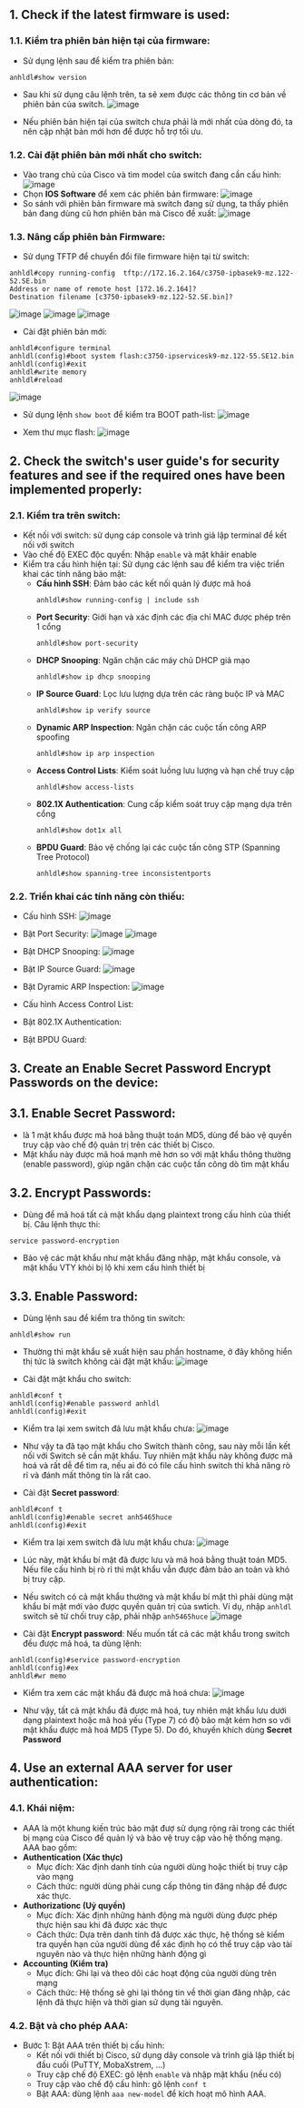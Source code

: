 ## 1. Check if the latest firmware is used:
### 1.1. Kiểm tra phiên bản hiện tại của firmware:
- Sử dụng lệnh sau để kiểm tra phiên bản:
```shell
anhldl#show version
```
- Sau khi sử dụng câu lệnh trên, ta sẽ xem được các thông tin cơ bản về phiên bản của switch.
![image](https://github.com/user-attachments/assets/e9d7bd5e-b504-4389-8e6e-90dc6f42e794)

- Nếu phiên bản hiện tại của switch chưa phải là mới nhất của dòng đó, ta nên cập nhật bản mới hơn để được hỗ trợ tối ưu.
### 1.2. Cài đặt phiên bản mới nhất cho switch:
- Vào trang chủ của Cisco và tìm model của switch đang cần cấu hình:
![image](https://github.com/user-attachments/assets/bf2229b0-cc16-4f15-bbf9-218943008966)
- Chọn **IOS Software** để xem các phiên bản firmware:
![image](https://github.com/user-attachments/assets/4eb0403b-02d0-4840-aad5-e18624a4fb0a)
- So sánh với phiên bản firmware mà switch đang sử dụng, ta thấy phiên bản đang dùng cũ hơn phiên bản mà Cisco đề xuất:
![image](https://github.com/user-attachments/assets/026243ed-b581-4e69-8179-b37295e567a3)

### 1.3. Nâng cấp phiên bản Firmware:
- Sử dụng TFTP để chuyển đổi file firmware hiện tại từ switch:
```shell
anhldl#copy running-config  tftp://172.16.2.164/c3750-ipbasek9-mz.122-52.SE.bin
Address or name of remote host [172.16.2.164]?
Destination filename [c3750-ipbasek9-mz.122-52.SE.bin]?
```
![image](https://github.com/user-attachments/assets/e3ce8163-0db2-462b-9e70-a7e1d63fb9d4)
![image](https://github.com/user-attachments/assets/a6b24583-040b-4bb5-8fe2-0cf2bee71d42)
![image](https://github.com/user-attachments/assets/76340060-14d0-47ac-962c-d8fbb80a7e34)

- Cài đặt phiên bản mới:
```
anhldl#configure terminal
anhldl(config)#boot system flash:c3750-ipservicesk9-mz.122-55.SE12.bin
anhldl(config)#exit
anhldl#write memory
anhldl#reload
```
![image](https://github.com/user-attachments/assets/48eee6bf-6040-451e-be08-fadd57eeec79)

- Sử dụng lệnh `show boot` để kiểm tra BOOT path-list:
![image](https://github.com/user-attachments/assets/789ae538-2463-41c9-8fd4-3b9184de3e95)

- Xem thư mục flash:
![image](https://github.com/user-attachments/assets/a4fb04b9-53e6-450d-9454-9d3264baca2c)

## 2. Check the switch's user guide's for security features and see if the required ones have been implemented properly:
### 2.1. Kiểm tra trên switch:
- Kết nối với switch: sử dụng cáp console và trình giả lập terminal để kết nối với switch
- Vào chế độ EXEC độc quyền: Nhập `enable` và mật khâir enable
- Kiểm tra cấu hình hiện tại: Sử dụng các lệnh sau để kiểm tra việc triển khai các tính năng bảo mật:
  - **Cấu hình SSH**: Đảm bảo các kết nối quản lý được mã hoá
    ```
    anhldl#show running-config | include ssh
    ```
  - **Port Security**: Giới hạn và xác định các địa chỉ MAC được phép trên 1 cổng
    ```
    anhldl#show port-security
    ```
  - **DHCP Snooping**: Ngăn chặn các máy chủ DHCP giả mạo
    ```
    anhldl#show ip dhcp snooping
    ```
  - **IP Source Guard**: Lọc lưu lượng dựa trên các ràng buộc IP và MAC
    ```
    anhldl#show ip verify source
    ```
  - **Dynamic ARP Inspection**: Ngăn chặn các cuộc tấn công ARP spoofing
    ```
    anhldl#show ip arp inspection
    ```
  - **Access Control Lists**: Kiểm soát luồng lưu lượng và hạn chế truy cập
    ```
    anhldl#show access-lists
    ```
  - **802.1X Authentication**: Cung cấp kiểm soát truy cập mạng dựa trên cổng
    ```
    anhldl#show dot1x all
    ```
  - **BPDU Guard**: Bảo vệ chống lại các cuộc tấn công STP (Spanning Tree Protocol)
    ```
    anhldl#show spanning-tree inconsistentports
    ```
### 2.2. Triển khai các tính năng còn thiếu:
- Cấu hình SSH:
![image](https://github.com/user-attachments/assets/d2914a62-7c51-42ca-9e67-69879f058d4f)

- Bật Port Security:
![image](https://github.com/user-attachments/assets/6e82c20a-22ab-45f1-a398-55889c3116cf)
![image](https://github.com/user-attachments/assets/ac80cfd0-1fe8-4fab-8289-b1c170f9e80b)

- Bật DHCP Snooping:
![image](https://github.com/user-attachments/assets/f585202b-cc49-42dc-a939-21ada61e9000)

- Bật IP Source Guard:
![image](https://github.com/user-attachments/assets/689f1d83-9e98-4158-94ef-ba211112c32b)

- Bật Dyramic ARP Inspection:
![image](https://github.com/user-attachments/assets/ef2a2633-67a3-4dbd-88c4-1d5b35e7b480)

- Cấu hình Access Control List:
- Bật 802.1X Authentication:
- Bật BPDU Guard:
## 3. Create an Enable Secret Password Encrypt Passwords on the device:
## 3.1. Enable Secret Password:
- là 1 mật khẩu được mã hoá bằng thuật toán MD5, dùng để bảo vệ quyền truy cập vào chế độ quản trị trên các thiết bị Cisco.
- Mật khẩu này được mã hoá mạnh mẽ hơn so với mật khẩu thông thường (enable password), giúp ngăn chặn các cuộc tấn công dò tìm mật khẩu

## 3.2. Encrypt Passwords:
- Dùng để mã hoá tất cả mật khẩu dạng plaintext trong cấu hình của thiết bị. Câu lệnh thực thi:
```
service password-encryption
```
- Bảo vệ các mật khẩu như mật khẩu đăng nhập, mật khẩu console, và mật khẩu VTY khỏi bị lộ khi xem cấu hình thiết bị

## 3.3. Enable Password:
- Dùng lệnh sau để kiểm tra thông tin switch:
```shell
anhldl#show run 
```
- Thường thì mật khẩu sẽ xuất hiện sau phần hostname, ở đây không hiển thị tức là switch không cài đặt mật khẩu:
![image](https://github.com/user-attachments/assets/5387145a-7cd1-4419-ae0e-c12e39dd3e02)

- Cài đặt mật khẩu cho switch:
```shell
anhldl#conf t
anhldl(config)#enable password anhldl
anhldl(config)#exit
```
- Kiểm tra lại xem switch đã lưu mật khẩu chưa:
![image](https://github.com/user-attachments/assets/b586b20a-eb43-47f7-9439-8881672fda0b)

- Như vậy ta đã tạo mật khẩu cho Switch thành công, sau này mỗi lần kết nối với Switch sẽ cần mật khẩu. Tuy nhiên mật khẩu này không được mã hoá và rất dễ để tìm ra, nếu ai đó có file cấu hình switch thì khả năng rò rỉ và đánh mất thông tin là rất cao.

- Cài đặt **Secret password**:
```shell
anhldl#conf t
anhldl(config)#enable secret anh5465huce
anhldl(config)#exit
```
- Kiểm tra lại xem switch đã lưu mật khẩu chưa:
![image](https://github.com/user-attachments/assets/e1003a5f-2902-4f95-abf6-0db1c6ca3f45)

- Lúc này, mật khẩu bí mật đã được lưu và mã hoá bằng thuật toán MD5. Nếu file cấu hình bị rò rỉ thì mật khẩu vẫn được đảm bảo an toàn và khó bị truy cập.
- Nếu switch có cả mật khẩu thường và mật khẩu bí mật thì phải dùng mật khẩu bí mật mới vào được quyền quản trị của swtich. Ví dụ, nhập `anhldl` switch sẽ từ chối truy cập, phải nhập `anh5465huce`
![image](https://github.com/user-attachments/assets/03b4662d-f569-432f-8810-6f66b8def592)

- Cài đặt **Encrypt password**: Nếu muốn tất cả các mật khẩu trong switch đều được mã hoá, ta dùng lệnh:
```shell
anhldl(config)#service password-encryption
anhldl(config)#ex
anhldl#wr memo
```

- Kiểm tra xem các mật khẩu đã được mã hoá chưa:
![image](https://github.com/user-attachments/assets/add1c1b2-e698-4aec-9675-965c9d217a39)

- Như vậy, tất cả mật khẩu đã được mã hoá, tuy nhiên mật khẩu lưu dưới dạng plaintext hoặc mã hoá yếu (Type 7) có độ bảo mật kém hơn so với mật khẩu được mã hoá MD5 (Type 5). Do đó, khuyến khích dùng **Secret Password**

## 4. Use an external AAA server for user authentication:
### 4.1. Khái niệm:
- AAA là một khung kiến trúc bảo mật đượ sử dụng rộng rãi trong các thiết bị mạng của Cisco để quản lý và bảo vệ truy cập vào hệ thống mạng. AAA bao gồm:
- **Authentication (Xác thực)**
  - Mục đích: Xác định danh tính của người dùng hoặc thiết bị truy cập vào mạng
  - Cách thức: người dùng phải cung cấp thông tin đăng nhập để được xác thực.
- **Authorizationc (Uỷ quyền)**
  - Mục đích: Xác định những hành động mà người dùng được phép thực hiện sau khi đã được xác thực
  - Cách thức: Dựa trên danh tính đã được xác thực, hệ thống sẽ kiểm tra quyền hạn của người dùng để xác định họ có thể truy cập vào tài nguyên nào và thực hiện những hành động gì
- **Accounting (Kiểm tra)**
  - Mục đích: Ghi lại và theo dõi các hoạt động của người dùng trên mạng
  - Cách thức: Hệ thống sẽ ghi lại thông tin về thời gian đăng nhập, các lệnh đã thực hiện và thời gian sử dụng tài nguyên.
### 4.2. Bật và cho phép AAA:
- Bước 1: Bật AAA trên thiết bị cấu hình:
  - Kết nối với thiết bị Cisco, sử dụng dây console và trình giả lập thiết bị đầu cuối (PuTTY, MobaXstrem, ...)
  - Truy cập chế độ EXEC: gõ lệnh `enable` và nhập mật khẩu (nếu có)
  - Truy cập vào chế độ cấu hình: gõ lệnh `conf t`
  - Bật AAA: dùng lệnh `aaa new-model` để kích hoạt mô hình AAA.
